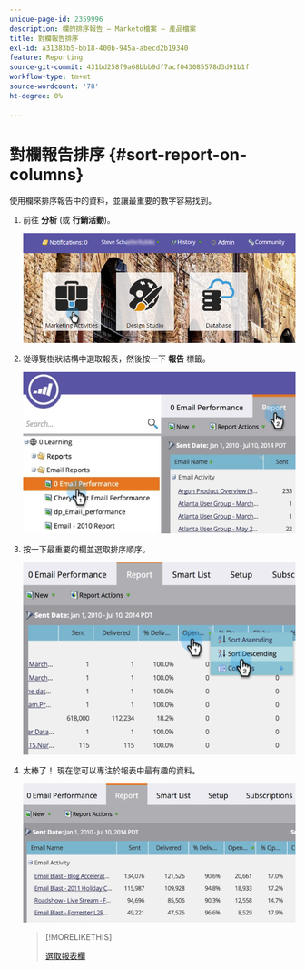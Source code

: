 ```yaml
---
unique-page-id: 2359996
description: 欄的排序報告 — Marketo檔案 — 產品檔案
title: 對欄報告排序
exl-id: a31383b5-bb18-400b-945a-abecd2b19340
feature: Reporting
source-git-commit: 431bd258f9a68bbb9df7acf043085578d3d91b1f
workflow-type: tm+mt
source-wordcount: '78'
ht-degree: 0%

---
```


# 對欄報告排序 {#sort-report-on-columns}

使用欄來排序報告中的資料，並讓最重要的數字容易找到。

1. 前往 **分析** (或 **行銷活動**)。

   ![](assets/login-marketing-activities.png)

1. 從導覽樹狀結構中選取報表，然後按一下 **報告** 標籤。

   ![](assets/reports2.jpg)

1. 按一下最重要的欄並選取排序順序。

   ![](assets/image2014-9-16-10-3a47-3a46.png)

1. 太棒了！ 現在您可以專注於報表中最有趣的資料。

   ![](assets/image2014-9-16-10-3a47-3a50.png)

   >[!MORELIKETHIS]
   >
   >[選取報表欄](/help/marketo/product-docs/reporting/basic-reporting/editing-reports/select-report-columns.md)

